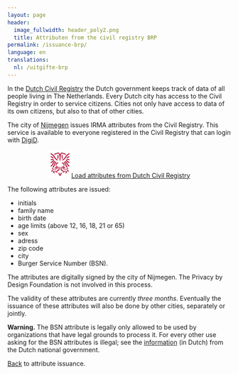 ```yaml
---
layout: page
header:
  image_fullwidth: header_poly2.png
  title: Attributen from the civil registry BRP
permalink: /issuance-brp/
language: en
translations:
  nl: /uitgifte-brp
---
```


<style type="text/css">
  article a.button {
    margin-bottom: 0.5rem;
    margin-top: 0.5rem;
    background-color: #568099;
  }
  article a img {
    height: 1.75rem;
    padding-right: 1rem;
  }
</style>

In the [Dutch Civil
Registry](https://www.digitaleoverheid.nl/voorzieningen/gegevens/inhoud-basisregistraties/inhoud-brp/)
the Dutch government keeps track of data of all people living in The
Netherlands. Every Dutch city has access to the Civil Registry in
order to service citizens. Cities not only have access to data of its
own citizens, but also to that of other cities.

The city of [Nijmegen](https://www.nijmegen.nl) issues IRMA attributes
from the Civil Registry. This service is available to everyone
registered in the Civil Registry that can login with
[DigiD](https://www.digid.nl/en/).

<p style="text-align: center;">
	<a class="button" href="https://services.nijmegen.nl/irma/issue/start">
		<img src="/images/nijmegen.png">Load attributes from Dutch Civil Registry
	</a>  
</p>

The following attributes are issued:

 * initials
 * family name
 * birth date
 * age limits (above 12, 16, 18, 21 or 65)
 * sex
 * adress
 * zip code
 * city
 * Burger Service Number (BSN).

The attributes are digitally signed by the city of Nijmegen. The
Privacy by Design Foundation is not involved in this process.

The validity of these attributes are currently *three
months*. Eventually the issuance of these attributes will also be done
by other cities, separately or jointly.

**Warning.** The BSN attribute is legally only allowed to be used by
organizations that have legal grounds to process it. For every other
use asking for the BSN attributes is illegal; see the
[information](https://www.rijksoverheid.nl/onderwerpen/privacy-en-persoonsgegevens/vraag-en-antwoord/welke-organisaties-mogen-mijn-burgerservicenummer-bsn-gebruiken)
(in Dutch) from the Dutch national government.

[Back](/issuance) to attribute issuance.
